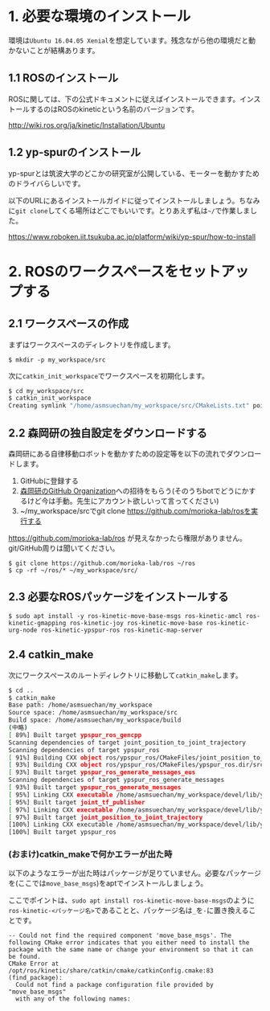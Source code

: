 # 1. 必要な環境のインストール
環境は`Ubuntu 16.04.05 Xenial`を想定しています。残念ながら他の環境だと動かないことが結構あります。

## 1.1 ROSのインストール
ROSに関しては、下の公式ドキュメントに従えばインストールできます。インストールするのはROSのkineticという名前のバージョンです。

http://wiki.ros.org/ja/kinetic/Installation/Ubuntu

## 1.2 yp-spurのインストール
yp-spurとは筑波大学のどこかの研究室が公開している、モーターを動かすためのドライバらしいです。

以下のURLにあるインストールガイドに従ってインストールしましょう。ちなみに`git clone`してくる場所はどこでもいいです。とりあえず私は`~/`で作業しました。

https://www.roboken.iit.tsukuba.ac.jp/platform/wiki/yp-spur/how-to-install

# 2. ROSのワークスペースをセットアップする
## 2.1 ワークスペースの作成
まずはワークスペースのディレクトリを作成します。

```
$ mkdir -p my_workspace/src
```

次に`catkin_init_workspace`でワークスペースを初期化します。

```sh
$ cd my_workspace/src
$ catkin_init_workspace
Creating symlink "/home/asmsuechan/my_workspace/src/CMakeLists.txt" pointing to "/opt/ros/kinetic/share/catkin/cmake/toplevel.cmake"
```

## 2.2 森岡研の独自設定をダウンロードする
森岡研にある自律移動ロボットを動かすための設定等を以下の流れでダウンロードします。

1. GitHubに登録する
2. [森岡研のGitHub Organization](https://github.com/morioka-lab)への招待をもらう(そのうちbotでどうにかするけど今は手動。先生にアカウント欲しいって言ってください)
3. ~/my_workspace/srcでgit clone https://github.com/morioka-lab/rosを実行する

https://github.com/morioka-lab/ros が見えなかったら権限がありません。git/GitHub周りは聞いてください。

```
$ git clone https://github.com/morioka-lab/ros ~/ros
$ cp -rf ~/ros/* ~/my_workspace/src/
```

## 2.3 必要なROSパッケージをインストールする

```
$ sudo apt install -y ros-kinetic-move-base-msgs ros-kinetic-amcl ros-kinetic-gmapping ros-kinetic-joy ros-kinetic-move-base ros-kinetic-urg-node ros-kinetic-ypspur-ros ros-kinetic-map-server
```

## 2.4 catkin_make
次にワークスペースのルートディレクトリに移動して`catkin_make`します。

```sh
$ cd ..
$ catkin_make
Base path: /home/asmsuechan/my_workspace
Source space: /home/asmsuechan/my_workspace/src
Build space: /home/asmsuechan/my_workspace/build
(中略)
[ 89%] Built target ypspur_ros_gencpp
Scanning dependencies of target joint_position_to_joint_trajectory
Scanning dependencies of target ypspur_ros
[ 91%] Building CXX object ros/ypspur_ros/CMakeFiles/joint_position_to_joint_trajectory.dir/src/joint_position_to_joint_trajectory.cpp.o
[ 93%] Building CXX object ros/ypspur_ros/CMakeFiles/ypspur_ros.dir/src/ypspur_ros.cpp.o
[ 93%] Built target ypspur_ros_generate_messages_eus
Scanning dependencies of target ypspur_ros_generate_messages
[ 93%] Built target ypspur_ros_generate_messages
[ 95%] Linking CXX executable /home/asmsuechan/my_workspace/devel/lib/ypspur_ros/joint_tf_publisher
[ 95%] Built target joint_tf_publisher
[ 97%] Linking CXX executable /home/asmsuechan/my_workspace/devel/lib/ypspur_ros/joint_position_to_joint_trajectory
[ 97%] Built target joint_position_to_joint_trajectory
[100%] Linking CXX executable /home/asmsuechan/my_workspace/devel/lib/ypspur_ros/ypspur_ros
[100%] Built target ypspur_ros
```

### (おまけ)catkin_makeで何かエラーが出た時
以下のようなエラーが出た時はパッケージが足りていません。必要なパッケージを(ここでは`move_base_msgs`)をaptでインストールしましょう。

ここでポイントは、`sudo apt install ros-kinetic-move-base-msgs`のように`ros-kinetic-<パッケージ名>`であることと、パッケージ名は`_`を`-`に置き換えることです。

```
-- Could not find the required component 'move_base_msgs'. The following CMake error indicates that you either need to install the package with the same name or change your environment so that it can be found.
CMake Error at /opt/ros/kinetic/share/catkin/cmake/catkinConfig.cmake:83 (find_package):
  Could not find a package configuration file provided by "move_base_msgs"
  with any of the following names:
```
